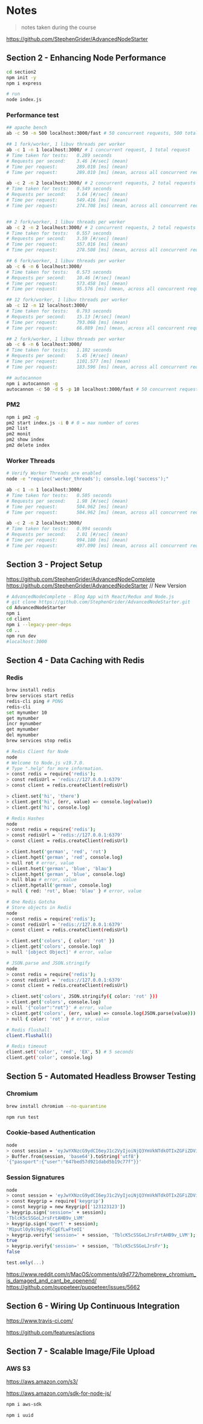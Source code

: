 # Notes

> notes taken during the course

https://github.com/StephenGrider/AdvancedNodeStarter

## Section 2 - Enhancing Node Performance

```sh
cd section2
npm init -y
npm i express

# run
node index.js

```

### Performance test

```sh
## apache bench
ab -c 50 -n 500 localhost:3000/fast # 50 concurrent requests, 500 total requests

## 1 fork/worker, 1 libuv threads per worker
ab -c 1 -n 1 localhost:3000/ # 1 concurrent request, 1 total request
# Time taken for tests:   0.289 seconds
# Requests per second:    3.46 [#/sec] (mean)
# Time per request:       289.010 [ms] (mean)
# Time per request:       289.010 [ms] (mean, across all concurrent requests)

ab -c 2 -n 2 localhost:3000/ # 2 concurrent requests, 2 total requests
# Time taken for tests:   0.549 seconds
# Requests per second:    3.64 [#/sec] (mean)
# Time per request:       549.416 [ms] (mean)
# Time per request:       274.708 [ms] (mean, across all concurrent requests)


## 2 fork/worker, 1 libuv threads per worker
ab -c 2 -n 2 localhost:3000/ # 2 concurrent requests, 2 total requests
# Time taken for tests:   0.557 seconds
# Requests per second:    3.59 [#/sec] (mean)
# Time per request:       557.016 [ms] (mean)
# Time per request:       278.508 [ms] (mean, across all concurrent requests)

## 6 fork/worker, 1 libuv threads per worker
ab -c 6 -n 6 localhost:3000/
# Time taken for tests:   0.573 seconds
# Requests per second:    10.46 [#/sec] (mean)
# Time per request:       573.458 [ms] (mean)
# Time per request:       95.576 [ms] (mean, across all concurrent requests)

## 12 fork/worker, 1 libuv threads per worker
ab -c 12 -n 12 localhost:3000/
# Time taken for tests:   0.793 seconds
# Requests per second:    15.13 [#/sec] (mean)
# Time per request:       793.068 [ms] (mean)
# Time per request:       66.089 [ms] (mean, across all concurrent requests)

## 2 fork/worker, 1 libuv threads per worker
ab -c 6 -n 6 localhost:3000/
# Time taken for tests:   1.102 seconds
# Requests per second:    5.45 [#/sec] (mean)
# Time per request:       1101.577 [ms] (mean)
# Time per request:       183.596 [ms] (mean, across all concurrent requests)

## autocannon
npm i autocannon -g
autocannon -c 50 -d 5 -p 10 localhost:3000/fast # 50 concurrent requests, 5 seconds, 10 pipelining
```

### PM2

```sh
npm i pm2 -g
pm2 start index.js -i 0 # 0 = max number of cores
pm2 list
pm2 monit
pm2 show index
pm2 delete index
```

### Worker Threads

```sh
# Verify Worker Threads are enabled
node -e "require('worker_threads'); console.log('success');"

ab -c 1 -n 1 localhost:3000/
# Time taken for tests:   0.505 seconds
# Requests per second:    1.98 [#/sec] (mean)
# Time per request:       504.962 [ms] (mean)
# Time per request:       504.962 [ms] (mean, across all concurrent requests)

ab -c 2 -n 2 localhost:3000/
# Time taken for tests:   0.994 seconds
# Requests per second:    2.01 [#/sec] (mean)
# Time per request:       994.180 [ms] (mean)
# Time per request:       497.090 [ms] (mean, across all concurrent requests)
```

## Section 3 - Project Setup

https://github.com/StephenGrider/AdvancedNodeComplete
https://github.com/StephenGrider/AdvancedNodeStarter // New Version

```sh
# AdvancedNodeComplete - Blog App with React/Redux and Node.js
# git clone https://github.com/StephenGrider/AdvancedNodeStarter.git
cd AdvancedNodeStarter
npm i
cd client
npm i --legacy-peer-deps
cd ..
npm run dev
#localhost:3000
```

## Section 4 - Data Caching with Redis

### Redis

```sh
brew install redis
brew services start redis
redis-cli ping # PONG
redis-cli
set mynumber 10
get mynumber
incr mynumber
get mynumber
del mynumber
brew services stop redis
```

```sh
# Redis Client for Node
node
# Welcome to Node.js v19.7.0.
# Type ".help" for more information.
> const redis = require('redis');
> const redisUrl = 'redis://127.0.0.1:6379'
> const client = redis.createClient(redisUrl)

> client.set('hi', 'there')
> client.get('hi', (err, value) => console.log(value))
> client.get('hi', console.log)
```

```sh
# Redis Hashes
node
> const redis = require('redis');
> const redisUrl = 'redis://127.0.0.1:6379'
> const client = redis.createClient(redisUrl)

> client.hset('german', 'red', 'rot')
> client.hget('german', 'red', console.log)
> null rot # error, value
> client.hset('german', 'blue', 'blau')
> client.hget('german', 'blue', console.log)
> null blau # error, value
> client.hgetall('german', console.log)
> null { red: 'rot', blue: 'blau' } # error, value
```

```sh
# One Redis Gotcha
# Store objects in Redis
node
> const redis = require('redis');
> const redisUrl = 'redis://127.0.0.1:6379'
> const client = redis.createClient(redisUrl)

> client.set('colors', { color: 'rot' })
> client.get('colors', console.log)
> null '[object Object]' # error, value

# JSON.parse and JSON.stringify
node
> const redis = require('redis');
> const redisUrl = 'redis://127.0.0.1:6379'
> const client = redis.createClient(redisUrl)

> client.set('colors', JSON.stringify({ color: 'rot' }))
> client.get('colors', console.log)
> null '{"color":"rot"}' # error, value
> client.get('colors', (err, value) => console.log(JSON.parse(value)))
> null { color: 'rot' } # error, value
```

```sh
# Redis flushall
client.flushall()
```

```sh
# Redis timeout
client.set('color', 'red', 'EX', 5) # 5 seconds
client.get('color', console.log)
```

## Section 5 - Automated Headless Browser Testing

### Chromium

```sh
brew install chromium --no-quarantine

npm run test
```

### Cookie-based Authentication

```sh
node
> const session = 'eyJwYXNzcG9ydCI6eyJ1c2VyIjoiNjQ3YmVkNTdkOTIxZGFiZDViMTljNzdmIn19'; # from browser set-cookie(session)
> Buffer.from(session, 'base64').toString('utf8')
'{"passport":{"user":"647bed57d921dabd5b19c77f"}}'
```

### Session Signatures

```sh
node
> const session = 'eyJwYXNzcG9ydCI6eyJ1c2VyIjoiNjQ3YmVkNTdkOTIxZGFiZDViMTljNzdmIn19'; # from browser set-cookie(session)
> const Keygrip = require('keygrip')
> const keygrip = new Keygrip(['123123123'])
> keygrip.sign('session=' + session);
'TblcK5cSSGoLJrsFrtAHB9v_LVM'
> keygrip.sign('qwert' + session);
'M1putl0y9i9gq-MlCgEfLwFteOI'
> keygrip.verify('session=' + session, 'TblcK5cSSGoLJrsFrtAHB9v_LVM');
true
> keygrip.verify('session=' + session, 'TblcK5cSSGoLJrsFr');
false
```

```js
test.only(...)
```

https://www.reddit.com/r/MacOS/comments/q9d772/homebrew_chromium_is_damaged_and_cant_be_openend/
https://github.com/puppeteer/puppeteer/issues/5662


## Section 6 - Wiring Up Continuous Integration

https://www.travis-ci.com/

https://github.com/features/actions

## Section 7 - Scalable Image/File Upload

### AWS S3

https://aws.amazon.com/s3/

https://aws.amazon.com/sdk-for-node-js/

```sh
npm i aws-sdk
```

```sh
npm i uuid
```

